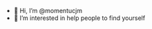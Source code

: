- 👋 Hi, I’m @momentucjm
- 👀 I’m interested in help people to find yourself


<!---
momentucjm/momentucjm is a ✨ special ✨ repository because its `README.md` (this file) appears on your GitHub profile.
You can click the Preview link to take a look at your changes.
--->
